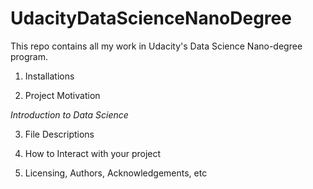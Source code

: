 # UdacityDataScienceNanoDegree
This repo contains all my work in Udacity's Data Science Nano-degree program.

1. Installations

2. Project Motivation

_Introduction to Data Science_


3. File Descriptions

4. How to Interact with your project

5. Licensing, Authors, Acknowledgements, etc